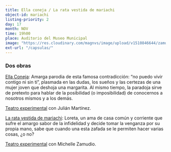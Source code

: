 ```yaml
---
title: Ella coneja / La rata vestida de mariachi
object-id: mariachi
listing-priority: 2
day: 17
month: NOV
time: 19h00
place: Auditorio del Museo Municipal
image: "https://res.cloudinary.com/magnvs/image/upload/v1510846644/zamudio_tfdvx3.jpg"
ext-url: "/capsulas/"
---
```


### Dos obras  
<u>Ella Coneja</u>: Amarga  parodia de esta famosa contradicción: “no puedo vivir contigo ni sin ti”,  plasmada en las dudas, los sueños  y  las  certezas de una mujer joven que deshoja una margarita. Al mismo tiempo, la paradoja sirve de pretexto para hablar de la posibilidad (o imposibilidad) de conocernos a nosotros mismos y a los demás.

<u>Teatro experimental</u> con Julián Martínez.  

<u>La rata vestida de mariachi</u>: Loreta, un ama de casa común y corriente que sufre el amargo sabor de la infidelidad y decide tomar la venganza por su propia
mano, sabe que cuando una esta zafada se le permiten hacer varias cosas, ¿o no?

<u>Teatro experimental</u> con Michelle Zamudio.
